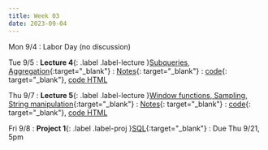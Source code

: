```yaml
---
title: Week 03
date: 2023-09-04
---
```


Mon 9/4
: Labor Day (no discussion)

Tue 9/5
: **Lecture 4**{: .label .label-lecture }[Subqueries, Aggregation](https://docs.google.com/presentation/d/1WFs6feRjUjC5mcrVeYFKOqqL23bpW2a9Vraoj8TaJl8/edit?usp=sharing){:target="\_blank"}
  : [Notes](https://drive.google.com/file/d/1Wtuxnt0-eCh8Q3MCfHs4UuoHFT7vsY7d/view?usp=drive_link){: target="\_blank"}
  : [code](https://data101.datahub.berkeley.edu/hub/user-redirect/git-pull?repo=https%3A%2F%2Fgithub.com%2Fcal-data-eng%2Ffa23-materials&urlpath=lab%2Ftree%2Ffa23-materials%2Flecture%2Flec04%2Flec04.ipynb&branch=main){: target="\_blank"}, [code HTML](../../resources/assets/lectures/lec04/lec04.html)

Thu 9/7
: **Lecture 5**{: .label .label-lecture }[Window functions, Sampling, String manipulation](https://docs.google.com/presentation/d/1_923bxPMRdXorOpl6j7e0PpP-fWeI2HJb1_kFZngtHg/edit?usp=sharing){:target="\_blank"}
  : [Notes](https://drive.google.com/file/d/1w8u9o9SY8Pbg3S8Xu6bv6b0yiJZ0FL6D/view?usp=drive_link){: target="\_blank"}
  : [code](https://data101.datahub.berkeley.edu/hub/user-redirect/git-pull?repo=https%3A%2F%2Fgithub.com%2Fcal-data-eng%2Ffa23-materials&urlpath=lab%2Ftree%2Ffa23-materials%2Flecture%2Flec05%2Flec05.ipynb&branch=main){: target="\_blank"}, [code HTML](../../resources/assets/lectures/lec05/lec05.html)

Fri 9/8
: **Project 1**{: .label .label-proj }[SQL](https://data101.datahub.berkeley.edu/hub/user-redirect/git-pull?repo=https%3A%2F%2Fgithub.com%2Fcal-data-eng%2Ffa23-materials&urlpath=lab%2Ftree%2Ffa23-materials%2Fproj%2Fproj1%2Fproj1.ipynb&branch=main){:target="\_blank"}
  : Due Thu 9/21, 5pm
